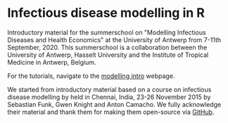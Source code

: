 # Infectious disease modelling in R

Introductory material for the summerschool on "Modelling Infectious Diseases and Health Economics" at the University of Antwerp from 7-11th September, 2020. This summerschool is a collaboration between the University of Antwerp, Hasselt University and the Institute of Tropical Medicine in Antwerp, Belgium.

For the tutorials, navigate to the [modelling intro](http://lwillem.github.io/modelling-intro) webpage.

We started from introductory material based on a course on infectious disease modelling by held in Chennai, India, 23-26 November 2015 by Sebastian Funk, Gwen Knight and Anton Camacho. We fully acknowledge their material and thank them for making them open-source via [GitHub](https://github.com/sbfnk/modelling).



